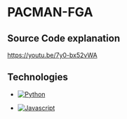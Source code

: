 # PACMAN-FGA


## Source Code explanation

  https://youtu.be/7y0-bx52vWA


## Technologies

- [![Python](https://img.shields.io/badge/python-3670A0?style=for-the-badge&logo=python&logoColor=ffdd54)](https://docs.python.org/3/)

- [![Javascript](https://img.shields.io/badge/logo-javascript-blue?logo=javascript)](https://developer.mozilla.org/pt-BR/docs/Web/JavaScript)






